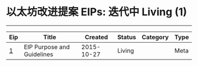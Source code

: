 
# 以太坊改进提案 EIPs: 迭代中 Living (1)
---
| Eip               | Title                      | Created    | Status | Category | Type  |
| ----------------- | -------------------------- | ---------- | ------ | -------- | ----- |
| [1](/zh/eip-1.md) | EIP Purpose and Guidelines | 2015-10-27 | Living |          | Meta  |

    